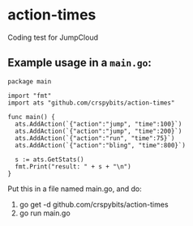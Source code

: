 # action-times
Coding test for JumpCloud


## Example usage in a `main.go`:

```
package main

import "fmt"
import ats "github.com/crspybits/action-times"

func main() {
  ats.AddAction(`{"action":"jump", "time":100}`)
  ats.AddAction(`{"action":"jump", "time":200}`)
  ats.AddAction(`{"action":"run", "time":75}`)
  ats.AddAction(`{"action":"bling", "time":800}`)

  s := ats.GetStats()
  fmt.Print("result: " + s + "\n")
}
```
Put this in a file named main.go, and do:
1) go get -d github.com/crspybits/action-times
2) go run main.go

